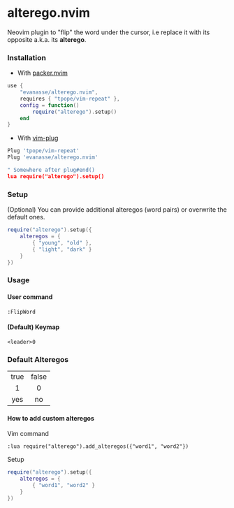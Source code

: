 # alterego.nvim
Neovim plugin to "flip" the word under the cursor, i.e replace it with its opposite a.k.a. its **alterego**.

### Installation
-   With [packer.nvim](https://github.com/wbthomason/packer.nvim)
```lua
use {
    "evanasse/alterego.nvim",
    requires { "tpope/vim-repeat" },
    config = function()
        require("alterego").setup()
    end
}
```
-   With [vim-plug](https://github.com/junegunn/vim-plug)
```lua
Plug 'tpope/vim-repeat'
Plug 'evanasse/alterego.nvim'

" Somewhere after plug#end()
lua require("alterego").setup()
```

### Setup
(Optional) You can provide additional alteregos (word pairs) or overwrite the default ones.
```lua
require("alterego").setup({
    alteregos = {
        { "young", "old" },
        { "light", "dark" }
    }
})
```

### Usage
#### User command
```vim
:FlipWord
```
#### (Default) Keymap
```vim
<leader>0
```

### Default Alteregos
|||
|:---:|:---:|
|true |false|
|1    |0    |
|yes  |no   |

#### How to add custom alteregos
Vim command
```vim
:lua require("alterego").add_alteregos({"word1", "word2"})
```
Setup
```lua
require("alterego").setup({
    alteregos = {
        { "word1", "word2" }
    }
})
```
